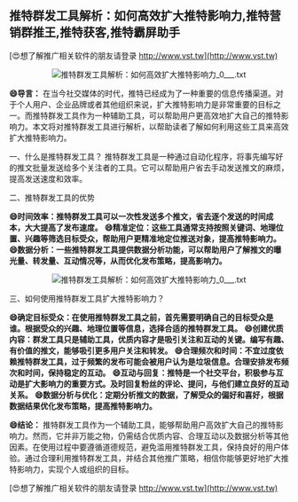 ## **推特群发工具解析：如何高效扩大推特影响力,推特营销群推王,推特获客,推特霸屏助手**

[😍想了解推广相关软件的朋友请登录 http://www.vst.tw](http://www.vst.tw)

 <center><img src="https://vst.tw/MP4/tuiguang/png/2.png" alt="推特群发工具解析：如何高效扩大推特影响力_0___.txt"></center>

**😄导言：**
在当今社交媒体的时代，推特已经成为了一种重要的信息传播渠道。对于个人用户、企业品牌或者其他组织来说，扩大推特影响力是非常重要的目标之一。而推特群发工具作为一种辅助工具，可以帮助用户更高效地扩大自己的推特影响力。本文将对推特群发工具进行解析，以帮助读者了解如何利用这些工具来高效扩大推特影响力。

一、什么是推特群发工具？
推特群发工具是一种通过自动化程序，将事先编写好的推文批量发送给多个关注者的工具。它可以帮助用户省去手动发送推文的麻烦，提高发送速度和效率。

二、推特群发工具的优势

**😄时间效率：推特群发工具可以一次性发送多个推文，省去逐个发送的时间成本，大大提高了发布速度。**
**😄精准定位：这些工具通常支持按照关键词、地理位置、兴趣等筛选目标受众，帮助用户更精准地定位推送对象，提高推特影响力。**
**😄数据分析：一些推特群发工具提供数据分析功能，可以帮助用户了解推文的曝光量、转发量、互动情况等，从而优化发布策略，提高影响力。**

 <center><img src="https://vst.tw/MP4/tuiguang/png/3.png" alt="推特群发工具解析：如何高效扩大推特影响力_0___.txt"></center>

三、如何使用推特群发工具扩大推特影响力？

**😄确定目标受众：在使用推特群发工具之前，首先需要明确自己的目标受众是谁。根据受众的兴趣、地理位置等信息，选择合适的推特群发工具。**
**😄创建优质内容：群发工具只是辅助工具，优质内容才是吸引关注和互动的关键。编写有趣、有价值的推文，能够吸引更多用户关注和转发。**
**😄合理频次和时间：不宜过度依赖推特群发工具，过于频繁的发布可能会被用户认为是垃圾信息。合理安排发布频次和时间，保持稳定的互动。**
**😄互动与回复：推特是一个社交平台，积极参与互动是扩大影响力的重要方式。及时回复粉丝的评论、提问，与他们建立良好的互动关系。**
**😄数据分析与优化：定期分析推文的数据，了解受众的偏好和喜好，根据数据结果优化发布策略，提高推特影响力。**

**😄结论：**
推特群发工具作为一个辅助工具，能够帮助用户高效扩大自己的推特影响力。然而，它并非万能之物，仍需结合优质内容、合理互动以及数据分析等其他因素。在使用过程中要遵循道德规范，避免滥用推特群发工具，保持良好的用户体验。通过合理利用推特群发工具，并结合其他推广策略，相信你能够更好地扩大推特影响力，实现个人或组织的目标。

[😍想了解推广相关软件的朋友请登录 http://www.vst.tw](http://www.vst.tw)



